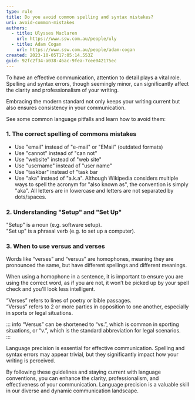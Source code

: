 ```yaml
---
type: rule
title: Do you avoid common spelling and syntax mistakes?
uri: avoid-common-mistakes
authors:
  - title: Ulysses Maclaren
    url: https://www.ssw.com.au/people/uly
  - title: Adam Cogan
    url: https://www.ssw.com.au/people/adam-cogan
created: 2023-10-05T17:05:14.553Z
guid: 92fc2f34-a038-46ac-9fea-7cee042175ec
---
```

To have an effective communication, attention to detail plays a vital role. Spelling and syntax errors, though seemingly minor, can significantly affect the clarity and professionalism of your writing. 

Embracing the modern standard not only keeps your writing current but also ensures consistency in your communication.

See some common language pitfalls and learn how to avoid them:
            
<!--endintro-->

### 1. The correct spelling of commons mistakes

* Use "email" instead of "e-mail" or "EMail" (outdated formats)
* Use "cannot" instead of "can not"
* Use "website" instead of "web site"
* Use "username" instead of "user name"
* Use "taskbar" instead of "task bar
* Use "aka" instead of "a.k.a". Although Wikipedia considers multiple ways to spell the acronym for "also known as", the convention is simply "aka". All letters are in lowercase and letters are not separated by dots/spaces. 

### 2. Understanding "Setup" and "Set Up"

"Setup" is a noun (e.g. software setup).  
"Set up" is a phrasal verb (e.g. to set up a computer).

### 3. When to use versus and verses

Words like “verses” and “versus” are homophones, meaning they are pronounced the same, but have different spellings and different meanings.

When using a homophone in a sentence, it is important to ensure you are using the correct word, as if you are not, it won’t be picked up by your spell check and you'll look less intelligent.

“Verses” refers to lines of poetry or bible passages.  
“Versus” refers to 2 or more parties in opposition to one another, especially in sports or legal situations.

::: info
“Versus” can be shortened to “vs.”, which is common in sporting situations, or “v.”, which is the standard abbreviation for legal scenarios.  
:::

Language precision is essential for effective communication. Spelling and syntax errors may appear trivial, but they significantly impact how your writing is perceived. 

By following these guidelines and staying current with language conventions, you can enhance the clarity, professionalism, and effectiveness of your communication. Language precision is a valuable skill in our diverse and dynamic communication landscape.